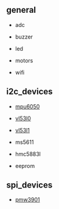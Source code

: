 
## general

* adc

* buzzer

* led

* motors

* wifi

## i2c_devices

* [mpu6050](./mpu6050.md)

* [vl53l0](./vl53lxx.md)

* [vl53l1](./vl53lxx.md)

* ms5611

* hmc5883l

* eeprom

## spi_devices

* [pmw3901](./pmw3901.md)